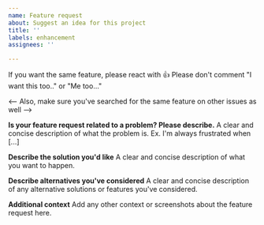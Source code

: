```yaml
---
name: Feature request
about: Suggest an idea for this project
title: ''
labels: enhancement
assignees: ''

---
```


<!-- Please keep the message below -->
If you want the same feature, please react with 👍
Please don't comment "I want this too.." or "Me too..."

<!-- Thanks for keeping the message -->
<-- Also, make sure you've searched for the same feature on other issues as well -->

**Is your feature request related to a problem? Please describe.**
A clear and concise description of what the problem is. Ex. I'm always frustrated when [...]

**Describe the solution you'd like**
A clear and concise description of what you want to happen.

**Describe alternatives you've considered**
A clear and concise description of any alternative solutions or features you've considered.

**Additional context**
Add any other context or screenshots about the feature request here.
